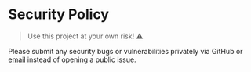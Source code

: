 # Security Policy

> Use this project at your own risk! ⚠️

Please submit any security bugs or vulnerabilities privately via GitHub or [email](mailto:andrewzigler@gmail.com) instead of opening a public issue.
